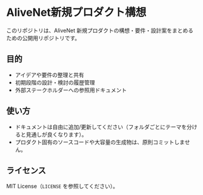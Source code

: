 ﻿# AliveNet新規プロダクト構想

このリポジトリは、AliveNet 新規プロダクトの構想・要件・設計案をまとめるための公開用リポジトリです。

## 目的
- アイデアや要件の整理と共有
- 初期段階の設計・検討の履歴管理
- 外部ステークホルダーへの参照用ドキュメント

## 使い方
- ドキュメントは自由に追加/更新してください（フォルダごとにテーマを分けると見通しが良くなります）。
- プロダクト固有のソースコードや大容量の生成物は、原則コミットしません。

## ライセンス
MIT License（`LICENSE` を参照してください）。


